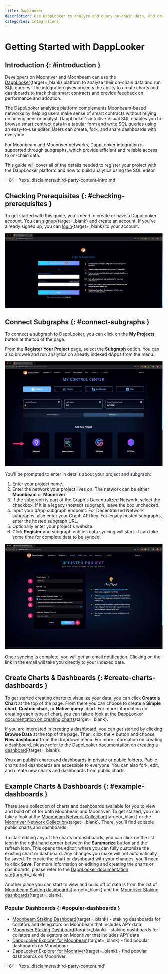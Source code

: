 ```yaml
---
title: DappLooker
description: Use DappLooker to analyze and query on-chain data, and create dashboards to visualize analytics for Moonbeam and Moonriver.
categories: Integrations
---
```


# Getting Started with DappLooker

## Introduction {: #introduction }

Developers on Moonriver and Moonbeam can use the [DappLooker](https://dapplooker.com){target=\_blank} platform to analyze their on-chain data and run SQL queries. The integration gives projects the ability to create charts and dashboards to track their smart contracts and provide feedback on performance and adoption.

The DappLooker analytics platform complements Moonbeam-based networks by helping users make sense of smart contracts without relying on an engineer or analyst. DappLooker's intuitive Visual SQL enables you to browse smart contract data in a tabular form and write SQL queries using an easy-to-use editor. Users can create, fork, and share dashboards with everyone.

For Moonbeam and Moonriver networks, DappLooker integration is supported through subgraphs, which provide efficient and reliable access to on-chain data.

This guide will cover all of the details needed to register your project with the DappLooker platform and how to build analytics using the SQL editor.

--8<-- 'text/_disclaimers/third-party-content-intro.md'

## Checking Prerequisites {: #checking-prerequisites }

To get started with this guide, you'll need to create or have a DappLooker account. You can [signup](https://dapplooker.com/user/signup){target=\_blank} and create an account. If you've already signed up, you can [login](https://dapplooker.com/user/login){target=\_blank} to your account.

![Login to DappLooker](/images/builders/integrations/analytics/dapplooker/dapplooker-1.webp)

## Connect Subgraphs {: #connect-subgraphs }

To connect a subgraph to DappLooker, you can click on the **My Projects** button at the top of the page.

From the **Register Your Project** page, select the **Subgraph** option. You can also browse and run analytics on already indexed dApps from the menu.

![Connect dApp](/images/builders/integrations/analytics/dapplooker/dapplooker-2.webp)

You'll be prompted to enter in details about your project and subgraph:

1. Enter your project name.
2. Enter the network your project lives on. The network can be either **Moonbeam** or **Moonriver**.
3. If the subgraph is part of the Graph's Decentralized Network, select the checkbox. If it is a legacy (hosted) subgraph, leave the box unchecked.
4. Input your dApp subgraph endpoint. For Decentralized Network subgraphs, also enter your Graph API key. For legacy hosted subgraphs, enter the hosted subgraph URL.
5. Optionally enter your project's website.
6. Click **Register** and subgraph entities data syncing will start. It can take some time for complete data to be synced.

![Register your dApp](/images/builders/integrations/analytics/dapplooker/dapplooker-3.webp)

Once syncing is complete, you will get an email notification. Clicking on the link in the email will take you directly to your indexed data.

## Create Charts & Dashboards {: #create-charts-dashboards }

To get started creating charts to visualize your data, you can click **Create a Chart** at the top of the page. From there you can choose to create a **Simple chart**, **Custom chart**, or **Native query** chart. For more information on creating each type of chart, you can take a look at the [DappLooker documentation on creating charts](https://dapplooker.notion.site/Create-Charts-2ab63e91f4a04dab8b06dfbedb72730e){target=\_blank}.

If you are interested in creating a dashboard, you can get started by clicking **Browse Data** at the top of the page. Then, click the **+** button and choose **New dashboard** from the dropdown menu. For more information on creating a dashboard, please refer to the [DappLooker documentation on creating a dashboard](https://dapplooker.notion.site/Create-Dashboards-61981cf5fde54d32a905eef59491c108){target=\_blank}.

You can publish charts and dashboards in private or public folders. Public charts and dashboards are accessible to everyone. You can also fork, edit, and create new charts and dashboards from public charts.

## Example Charts & Dashboards {: #example-dashboards }

There are a collection of charts and dashboards available for you to view and build off of for both Moonbeam and Moonriver. To get started, you can take a look at the [Moonbeam Network Collection](https://analytics.dapplooker.com/collection/323-moonbeam-network-collection){target=\_blank} or the [Moonriver Network Collection](https://analytics.dapplooker.com/collection/79-moonriver-network-collection){target=\_blank}. There, you’ll find editable public charts and dashboards.

To start editing any of the charts or dashboards, you can click on the list icon in the right hand corner between the **Summarize** button and the refresh icon. This opens the editor, where you can fully customize the existing chart or dashboard. Any changes you make will not automatically be saved. To create the chart or dashboard with your changes, you'll need to click **Save**. For more information on editing and creating the charts or dashboards, please refer to the [DappLooker documentation site](https://dapplooker.notion.site/Features-24c6faca79a847e4ae499e907784bbfc){target=\_blank}.

Another place you can start to view and build off of data is from the list of [Moonbeam Staking dashboards](https://analytics.dapplooker.com/browse/2/schema/moonbeam){target=\_blank} and the [Moonriver Staking dashboards](https://analytics.dapplooker.com/browse/2/schema/moonriver){target=\_blank}.

### Popular Dashboards {: #popular-dashboards }

- [Moonbeam Staking Dashboard](https://dapplooker.com/dashboard/moonbeam-collator-dashboard-91){target=\_blank} - staking dashboards for collators and delegators on Moonbeam that includes APY data
- [Moonriver Staking Dashboard](https://dapplooker.com/dashboard/moonriver-collator-dashboard-28){target=\_blank} - staking dashboards for collators and delegators on Moonriver that includes APY data
- [DappLooker Explorer for Moonbeam](https://dapplooker.com/browse/dashboards?sort=popular&tags=moonbeam&pg=1){target=\_blank} - find popular dashboards on Moonbeam
- [DappLooker Explorer for Moonriver](https://dapplooker.com/browse/dashboards?sort=popular&tags=moonriver&pg=1){target=\_blank} - find popular dashboards on Moonriver

--8<-- 'text/_disclaimers/third-party-content.md'
